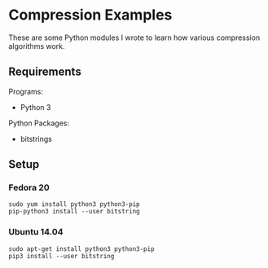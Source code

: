 # Compression Examples

These are some Python modules I wrote to learn how various compression
algorithms work.

## Requirements

Programs:

  * Python 3

Python Packages:

  * bitstrings

## Setup

### Fedora 20

    sudo yum install python3 python3-pip
    pip-python3 install --user bitstring

### Ubuntu 14.04

    sudo apt-get install python3 python3-pip
    pip3 install --user bitstring
